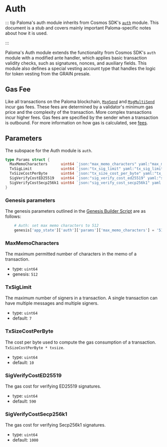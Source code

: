 # Auth

::: tip
Paloma's auth module inherits from Cosmos SDK's 
[`auth`](https://docs.cosmos.network/master/modules/auth/) module. 
This document is a stub and covers mainly important Paloma-specific 
notes about how it is used.

:::

Paloma's Auth module extends the functionality from Cosmos SDK's 
`auth` module with a modified ante handler, which applies basic 
transaction validity checks, such as signatures, nonces, and auxiliary 
fields. This module also defines a special vesting account type that 
handles the logic for token vesting from the GRAIN presale.

## Gas Fee

Like all transactions on the Paloma blockchain, [`MsgSend`](spec-bank.md#msgsend) 
and [`MsgMultiSend`](spec-bank.md#msgmultisend) incur gas fees. These fees are 
determined by a validator's minimum gas price and the complexity of the transaction. 
More complex transactions incur higher fees. Gas fees are specified by the sender 
when a transaction is outbound. For more information on how gas is calculated, 
see [fees](../palomad/using-palomad.md#fees).

## Parameters

The subspace for the Auth module is `auth`.

```go
type Params struct {
  MaxMemoCharacters      uint64 `json:"max_memo_characters" yaml:"max_memo_characters"`
  TxSigLimit             uint64 `json:"tx_sig_limit" yaml:"tx_sig_limit"`
  TxSizeCostPerByte      uint64 `json:"tx_size_cost_per_byte" yaml:"tx_size_cost_per_byte"`
  SigVerifyCostED25519   uint64 `json:"sig_verify_cost_ed25519" yaml:"sig_verify_cost_ed25519"`
  SigVerifyCostSecp256k1 uint64 `json:"sig_verify_cost_secp256k1" yaml:"sig_verify_cost_secp256k1"`
}
```

### Genesis parameters

The genesis parameters outlined in the [Genesis Builder Script](https://raw.githubusercontent.com/palomachain/testnet/master/paloma-testnet-10/genesis.json) are as follows:

``` py
    # Auth: set max memo characters to 512
    genesis['app_state']['auth']['params']['max_memo_characters'] = '512'
```

### MaxMemoCharacters

The maximum permitted number of characters in the memo of a transaction.

- type: `uint64`
- genesis: `512`

### TxSigLimit

The maximum number of signers in a transaction. A single transaction can have multiple messages and multiple signers.

- type: `uint64`
- default: `7`

### TxSizeCostPerByte

The cost per byte used to compute the gas consumption of a transaction. `TxSizeCostPerByte * txsize`.

- type: `uint64`
- default: `10`

### SigVerifyCostED25519

The gas cost for verifying ED25519 signatures.

- type: `uint64`
- default: `590`

### SigVerifyCostSecp256k1

The gas cost for verifying Secp256k1 signatures.

- type: `uint64`
- default: `1000`
